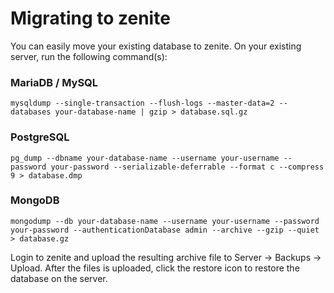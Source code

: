 # Migrating to zenite

You can easily move your existing database to zenite. On your existing server, run the following command(s):

### MariaDB / MySQL
```
mysqldump --single-transaction --flush-logs --master-data=2 --databases your-database-name | gzip > database.sql.gz
```

### PostgreSQL
```
pg_dump --dbname your-database-name --username your-username --password your-password --serializable-deferrable --format c --compress 9 > database.dmp
```

### MongoDB
```
mongodump --db your-database-name --username your-username --password your-password --authenticationDatabase admin --archive --gzip --quiet > database.gz
```

Login to zenite and upload the resulting archive file to Server -> Backups -> Upload. After the files is uploaded, click the restore icon to restore the database on the server.




